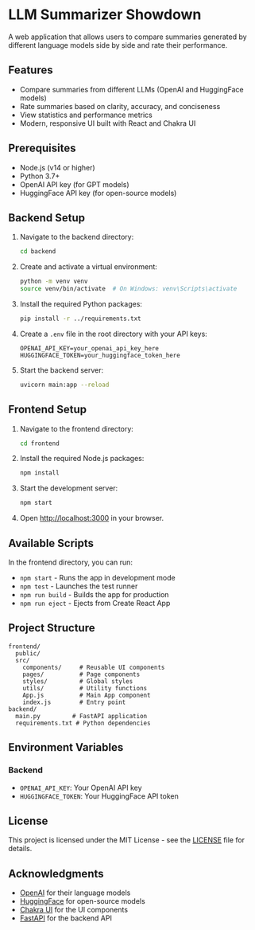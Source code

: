 # LLM Summarizer Showdown

A web application that allows users to compare summaries generated by different language models side by side and rate their performance.

## Features

- Compare summaries from different LLMs (OpenAI and HuggingFace models)
- Rate summaries based on clarity, accuracy, and conciseness
- View statistics and performance metrics
- Modern, responsive UI built with React and Chakra UI

## Prerequisites

- Node.js (v14 or higher)
- Python 3.7+
- OpenAI API key (for GPT models)
- HuggingFace API key (for open-source models)

## Backend Setup

1. Navigate to the backend directory:
   ```bash
   cd backend
   ```

2. Create and activate a virtual environment:
   ```bash
   python -m venv venv
   source venv/bin/activate  # On Windows: venv\Scripts\activate
   ```

3. Install the required Python packages:
   ```bash
   pip install -r ../requirements.txt
   ```

4. Create a `.env` file in the root directory with your API keys:
   ```
   OPENAI_API_KEY=your_openai_api_key_here
   HUGGINGFACE_TOKEN=your_huggingface_token_here
   ```

5. Start the backend server:
   ```bash
   uvicorn main:app --reload
   ```

## Frontend Setup

1. Navigate to the frontend directory:
   ```bash
   cd frontend
   ```

2. Install the required Node.js packages:
   ```bash
   npm install
   ```

3. Start the development server:
   ```bash
   npm start
   ```

4. Open [http://localhost:3000](http://localhost:3000) in your browser.

## Available Scripts

In the frontend directory, you can run:

- `npm start` - Runs the app in development mode
- `npm test` - Launches the test runner
- `npm run build` - Builds the app for production
- `npm run eject` - Ejects from Create React App

## Project Structure

```
frontend/
  public/
  src/
    components/     # Reusable UI components
    pages/          # Page components
    styles/         # Global styles
    utils/          # Utility functions
    App.js          # Main App component
    index.js        # Entry point
backend/
  main.py         # FastAPI application
  requirements.txt # Python dependencies
```

## Environment Variables

### Backend

- `OPENAI_API_KEY`: Your OpenAI API key
- `HUGGINGFACE_TOKEN`: Your HuggingFace API token

## License

This project is licensed under the MIT License - see the [LICENSE](LICENSE) file for details.

## Acknowledgments

- [OpenAI](https://openai.com/) for their language models
- [HuggingFace](https://huggingface.co/) for open-source models
- [Chakra UI](https://chakra-ui.com/) for the UI components
- [FastAPI](https://fastapi.tiangolo.com/) for the backend API
